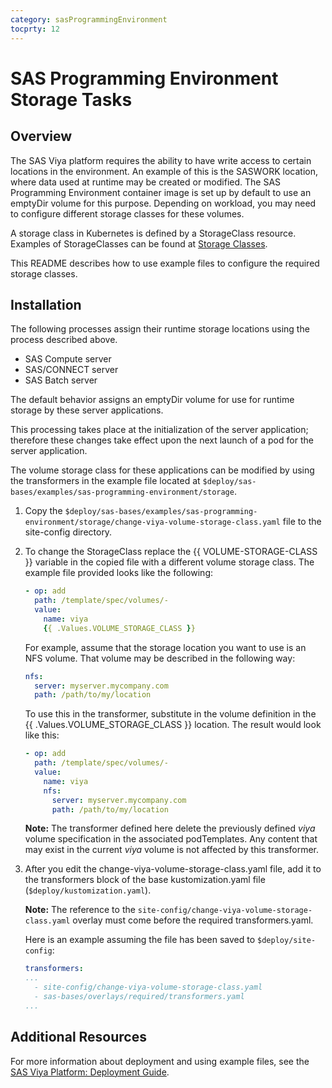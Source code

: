 ```yaml
---
category: sasProgrammingEnvironment
tocprty: 12
---
```


# SAS Programming Environment Storage Tasks

## Overview

The SAS Viya platform requires the ability to have write access to certain locations in the
environment. An example of this is the SASWORK location, where data used at
runtime may be created or modified. The SAS Programming Environment
container image is set up by default to use an emptyDir volume for this
purpose.  Depending on workload, you may need to configure different
storage classes for these volumes.

A storage class in Kubernetes is defined by a StorageClass resource.  Examples
of StorageClasses can be found at [Storage Classes](https://kubernetes.io/docs/concepts/storage/storage-classes/).

This README describes how to use example files to configure the required
storage classes.

## Installation

The following processes assign their runtime storage locations using the
process described above.

* SAS Compute server
* SAS/CONNECT server
* SAS Batch server

The default behavior assigns an emptyDir volume for use for runtime storage by
these server applications.

This processing takes place at the initialization of the server application;
therefore these changes take effect upon the next launch of a pod for the
server application.

The volume storage class for these applications can be modified by using the
transformers in the example file located at
`$deploy/sas-bases/examples/sas-programming-environment/storage`.

1. Copy the
`$deploy/sas-bases/examples/sas-programming-environment/storage/change-viya-volume-storage-class.yaml`
file to the site-config directory.

2. To change the StorageClass replace the {{ VOLUME-STORAGE-CLASS }} variable
in the copied file with a different volume storage class.
The example file provided looks like the following:

   ```yaml
   - op: add
     path: /template/spec/volumes/-
     value:
       name: viya
       {{ .Values.VOLUME_STORAGE_CLASS }}
   ```

   For example, assume that the storage location you want to use is an NFS volume.   That volume may be
   described in the following way:

   ```yaml
   nfs:
     server: myserver.mycompany.com
     path: /path/to/my/location
   ```

   To use this in the transformer, substitute in the volume definition in the
   {{ .Values.VOLUME_STORAGE_CLASS }} location.  The result would look like this:

   ```yaml
   - op: add
     path: /template/spec/volumes/-
     value:
       name: viya
       nfs:
         server: myserver.mycompany.com
         path: /path/to/my/location
   ```

   **Note:** The transformer defined here delete the previously defined *viya*
   volume specification in the associated podTemplates.   Any content that may
   exist in the current *viya* volume is not affected by this transformer.

3. After you edit the change-viya-volume-storage-class.yaml file, add it to
the transformers block of the base kustomization.yaml file (`$deploy/kustomization.yaml`).

   **Note:** The reference to the `site-config/change-viya-volume-storage-class.yaml` overlay must come before the required transformers.yaml.

   Here is an example assuming the file has been saved to
   `$deploy/site-config`:

   ```yaml
   transformers:
   ...
     - site-config/change-viya-volume-storage-class.yaml
     - sas-bases/overlays/required/transformers.yaml
   ...
   ```

## Additional Resources

For more information about deployment and using example files, see the
[SAS Viya Platform: Deployment Guide](http://documentation.sas.com/?cdcId=itopscdc&cdcVersion=default&docsetId=dplyml0phy0dkr&docsetTarget=titlepage.htm).